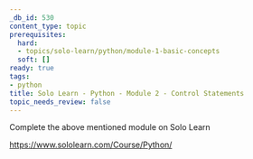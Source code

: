 ```yaml
---
_db_id: 530
content_type: topic
prerequisites:
  hard:
  - topics/solo-learn/python/module-1-basic-concepts
  soft: []
ready: true
tags:
- python
title: Solo Learn - Python - Module 2 - Control Statements
topic_needs_review: false
---
```


Complete the above mentioned module on Solo Learn

https://www.sololearn.com/Course/Python/